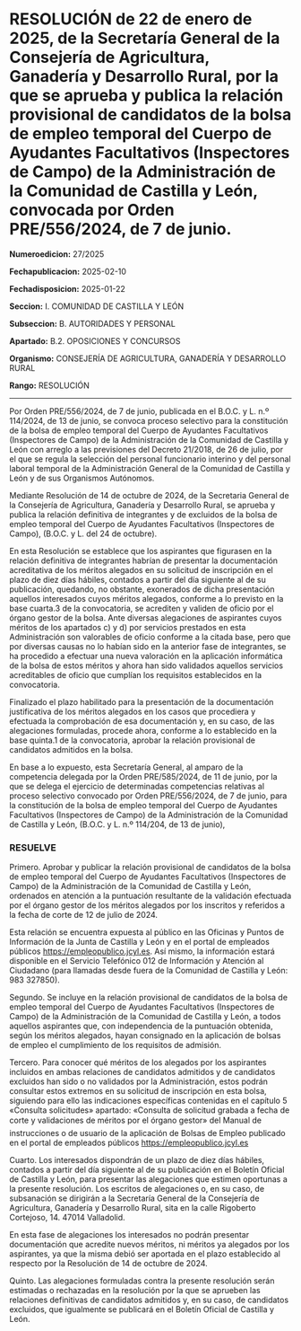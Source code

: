 # RESOLUCIÓN de 22 de enero de 2025, de la Secretaría General de la Consejería de Agricultura, Ganadería y Desarrollo Rural, por la que se aprueba y publica la relación provisional de candidatos de la bolsa de empleo temporal del Cuerpo de Ayudantes Facultativos (Inspectores de Campo) de la Administración de la Comunidad de Castilla y León, convocada por Orden PRE/556/2024, de 7 de junio.


**Numeroedicion:** 27/2025

**Fechapublicacion:** 2025-02-10

**Fechadisposicion:** 2025-01-22

**Seccion:** I. COMUNIDAD DE CASTILLA Y LEÓN

**Subseccion:** B. AUTORIDADES Y PERSONAL

**Apartado:** B.2. OPOSICIONES Y CONCURSOS

**Organismo:** CONSEJERÍA DE AGRICULTURA, GANADERÍA Y DESARROLLO RURAL

**Rango:** RESOLUCIÓN


---


Por Orden PRE/556/2024, de 7 de junio, publicada en el B.O.C. y L. n.º 114/2024, de 13 de junio, se convoca proceso selectivo para la constitución de la bolsa de empleo temporal del Cuerpo de Ayudantes Facultativos (Inspectores de Campo) de la Administración de la Comunidad de Castilla y León con arreglo a las previsiones del Decreto 21/2018, de 26 de julio, por el que se regula la selección del personal funcionario interino y del personal laboral temporal de la Administración General de la Comunidad de Castilla y León y de sus Organismos Autónomos.

Mediante Resolución de 14 de octubre de 2024, de la Secretaria General de la Consejería de Agricultura, Ganadería y Desarrollo Rural, se aprueba y publica la relación definitiva de integrantes y de excluidos de la bolsa de empleo temporal del Cuerpo de Ayudantes Facultativos (Inspectores de Campo), (B.O.C. y L. del 24 de octubre).

En esta Resolución se establece que los aspirantes que figurasen en la relación definitiva de integrantes habrían de presentar la documentación acreditativa de los méritos alegados en su solicitud de inscripción en el plazo de diez días hábiles, contados a partir del día siguiente al de su publicación, quedando, no obstante, exonerados de dicha presentación aquellos interesados cuyos méritos alegados, conforme a lo previsto en la base cuarta.3 de la convocatoria, se acrediten y validen de oficio por el órgano gestor de la bolsa. Ante diversas alegaciones de aspirantes cuyos méritos de los apartados c) y d) por servicios prestados en esta Administración son valorables de oficio conforme a la citada base, pero que por diversas causas no lo habían sido en la anterior fase de integrantes, se ha procedido a efectuar una nueva valoración en la aplicación informática de la bolsa de estos méritos y ahora han sido validados aquellos servicios acreditables de oficio que cumplían los requisitos establecidos en la convocatoria.

Finalizado el plazo habilitado para la presentación de la documentación justificativa de los méritos alegados en los casos que procediera y efectuada la comprobación de esa documentación y, en su caso, de las alegaciones formuladas, procede ahora, conforme a lo establecido en la base quinta.1 de la convocatoria, aprobar la relación provisional de candidatos admitidos en la bolsa.

En base a lo expuesto, esta Secretaría General, al amparo de la competencia delegada por la Orden PRE/585/2024, de 11 de junio, por la que se delega el ejercicio de determinadas competencias relativas al proceso selectivo convocado por Orden PRE/556/2024, de 7 de junio, para la constitución de la bolsa de empleo temporal del Cuerpo de Ayudantes Facultativos (Inspectores de Campo) de la Administración de la Comunidad de Castilla y León, (B.O.C. y L. n.º 114/204, de 13 de junio),

### RESUELVE

Primero.  Aprobar y publicar la relación provisional de candidatos de la bolsa de empleo temporal del Cuerpo de Ayudantes Facultativos (Inspectores de Campo) de la Administración de la Comunidad de Castilla y León, ordenados en atención a la puntuación resultante de la validación efectuada por el órgano gestor de los méritos alegados por los inscritos y referidos a la fecha de corte de 12 de julio de 2024.

Esta relación se encuentra expuesta al público en las Oficinas y Puntos de Información de la Junta de Castilla y León y en el portal de empleados públicos https://empleopublico.jcyl.es. Así mismo, la información estará disponible en el Servicio Telefónico 012 de Información y Atención al Ciudadano (para llamadas desde fuera de la Comunidad de Castilla y León: 983 327850).

Segundo.  Se incluye en la relación provisional de candidatos de la bolsa de empleo temporal del Cuerpo de Ayudantes Facultativos (Inspectores de Campo) de la Administración de la Comunidad de Castilla y León, a todos aquellos aspirantes que, con independencia de la puntuación obtenida, según los méritos alegados, hayan consignado en la aplicación de bolsas de empleo el cumplimiento de los requisitos de admisión.

Tercero.  Para conocer qué méritos de los alegados por los aspirantes incluidos en ambas relaciones de candidatos admitidos y de candidatos excluidos han sido o no validados por la Administración, estos podrán consultar estos extremos en su solicitud de inscripción en esta bolsa, siguiendo para ello las indicaciones específicas contenidas en el capítulo 5 «Consulta solicitudes»  apartado: «Consulta de solicitud grabada a fecha de corte y validaciones de méritos por el órgano gestor» del Manual de instrucciones o de usuario de la aplicación de Bolsas de Empleo publicado en el portal de empleados públicos https://empleopublico.jcyl.es

Cuarto.  Los interesados dispondrán de un plazo de diez días hábiles, contados a partir del día siguiente al de su publicación en el Boletín Oficial de Castilla y León, para presentar las alegaciones que estimen oportunas a la presente resolución. Los escritos de alegaciones o, en su caso, de subsanación se dirigirán a la Secretaría General de la Consejería de Agricultura, Ganadería y Desarrollo Rural, sita en la calle Rigoberto Cortejoso, 14.  47014 Valladolid.

En esta fase de alegaciones los interesados no podrán presentar documentación que acredite nuevos méritos, ni méritos ya alegados por los aspirantes, ya que la misma debió ser aportada en el plazo establecido al respecto por la Resolución de 14 de octubre de 2024.

Quinto.  Las alegaciones formuladas contra la presente resolución serán estimadas o rechazadas en la resolución por la que se aprueben las relaciones definitivas de candidatos admitidos y, en su caso, de candidatos excluidos, que igualmente se publicará en el Boletín Oficial de Castilla y León.
